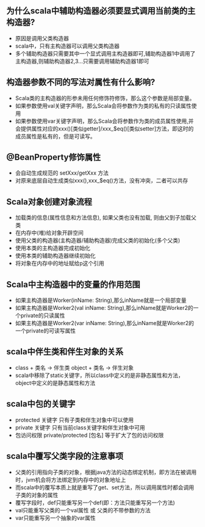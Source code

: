 ## 为什么scala中辅助构造器必须要显式调用当前类的主构造器?
- 原因是调用父类构造器
- scala中，只有主构造器可以调用父类构造器
- 多个辅助构造器只需要其中一个显式调用主构造器即可,辅助构造器1中调用了主构造器,则辅助构造器2,3...只需要调用辅助构造器1即可

## 构造器参数不同的写法对属性有什么影响?
- Scala类的主构造器的形参未用任何修饰符修饰，那么这个参数是局部变量。
- 如果参数使用val关键字声明，那么Scala会将参数作为类的私有的只读属性使用 
- 如果参数使用var关键字声明，那么Scala会将参数作为类的成员属性使用,并会提供属性对应的xxx()[类似getter]/xxx_$eq()[类似setter]方法，即这时的成员属性是私有的，但是可读写。

## @BeanProperty修饰属性
- 会自动生成规范的 setXxx/getXxx 方法
- 对原来底层自动生成类似xxx(),xxx_$eq()方法，没有冲突，二者可以共存

## Scala对象创建对象流程
- 加载类的信息(属性信息和方法信息), 如果父类也没有加载, 则由父到子加载父类
- 在内存中(堆)给对象开辟空间
- 使用父类的构造器(主构造器/辅助构造器)完成父类的初始化(多个父类)
- 使用本类的主构造器完成初始化
- 使用本类的辅助构造器继续初始化
- 将对象在内存中的地址赋给p这个引用

## Scala中主构造器中的变量的作用范围
- 如果主构造器是Worker(inName: String),那么inName就是一个局部变量
- 如果主构造器是Worker2(val inName: String),那么inName就是Worker2的一个private的只读属性
- 如果主构造器是Worker2(var inName: String),那么inName就是Worker2的一个private的可读写属性

## scala中伴生类和伴生对象的关系
- class + 类名 -> 伴生类  object + 类名 -> 伴生对象
- scala中移除了static关键字，所以class中定义的是非静态属性和方法，object中定义的是静态属性和方法

## scala中包的关键字
- protected 关键字  只有子类和伴生对象中可以使用
- private 关键字 只有当前class关键字和伴生对象中可用
- 包访问权限 private/protected [包名]  等于扩大了包的访问权限

## scala中覆写父类字段的注意事项
- 父类的引用指向子类的对象，根据java方法的动态绑定机制，即方法在被调用时，jvm机会将方法绑定到内存中的对象地址上
- 而scala中的覆写本质上就是重写了get、set方法，所以调用属性时都会调用子类的对象的属性
- 覆写字段时，def只能重写另一个def(即：方法只能重写另一个方法)
- val只能重写父类的一个val属性 或 父类的不带参数的方法
- var只能重写另一个抽象的var属性